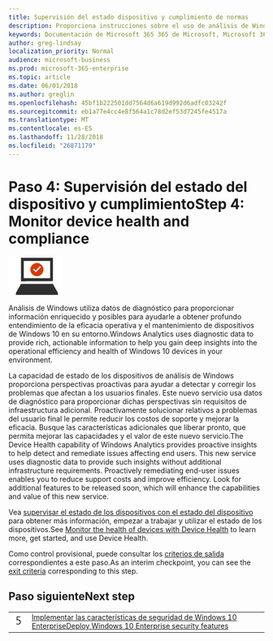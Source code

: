 ```yaml
---
title: Supervisión del estado dispositivo y cumplimiento de normas
description: Proporciona instrucciones sobre el uso de análisis de Windows para supervisar el estado de los dispositivos Microsoft 365 Enterprise.
keywords: Documentación de Microsoft 365 365 de Microsoft, Microsoft 365 Enterprise, Windows 10 Enterprise, análisis de Windows
author: greg-lindsay
localization_priority: Normal
audience: microsoft-business
ms.prod: microsoft-365-enterprise
ms.topic: article
ms.date: 06/01/2018
ms.author: greglin
ms.openlocfilehash: 45bf1b222501dd7564d6a619d992d6adfc03242f
ms.sourcegitcommit: eb1a77e4cc4e8f564a1c78d2ef53d7245fe4517a
ms.translationtype: MT
ms.contentlocale: es-ES
ms.lasthandoff: 11/28/2018
ms.locfileid: "26871179"
---
```

# <a name="step-4-monitor-device-health-and-compliance"></a><span data-ttu-id="b28c9-104">Paso 4: Supervisión del estado del dispositivo y cumplimiento</span><span class="sxs-lookup"><span data-stu-id="b28c9-104">Step 4: Monitor device health and compliance</span></span>

![](./media/deploy-foundation-infrastructure/win10enterprise_icon-small.png)

<span data-ttu-id="b28c9-105">Análisis de Windows utiliza datos de diagnóstico para proporcionar información enriquecido y posibles para ayudarle a obtener profundo entendimiento de la eficacia operativa y el mantenimiento de dispositivos de Windows 10 en su entorno.</span><span class="sxs-lookup"><span data-stu-id="b28c9-105">Windows Analytics uses diagnostic data to provide rich, actionable information to help you gain deep insights into the operational efficiency and health of Windows 10 devices in your environment.</span></span>

<span data-ttu-id="b28c9-p101">La capacidad de estado de los dispositivos de análisis de Windows proporciona perspectivas proactivas para ayudar a detectar y corregir los problemas que afectan a los usuarios finales. Este nuevo servicio usa datos de diagnóstico para proporcionar dichas perspectivas sin requisitos de infraestructura adicional. Proactivamente solucionar relativos a problemas del usuario final le permite reducir los costos de soporte y mejorar la eficacia. Busque las características adicionales que liberar pronto, que permita mejorar las capacidades y el valor de este nuevo servicio.</span><span class="sxs-lookup"><span data-stu-id="b28c9-p101">The Device Health capability of Windows Analytics provides proactive insights to help detect and remediate issues affecting end users. This new service uses diagnostic data to provide such insights without additional infrastructure requirements. Proactively remediating end-user issues enables you to reduce support costs and improve efficiency. Look for additional features to be released soon, which will enhance the capabilities and value of this new service.</span></span>

<span data-ttu-id="b28c9-110">Vea [supervisar el estado de los dispositivos con el estado del dispositivo](https://docs.microsoft.com/windows/deployment/update/device-health-monitor) para obtener más información, empezar a trabajar y utilizar el estado de los dispositivos.</span><span class="sxs-lookup"><span data-stu-id="b28c9-110">See [Monitor the health of devices with Device Health](https://docs.microsoft.com/windows/deployment/update/device-health-monitor) to learn more, get started, and use Device Health.</span></span>

<span data-ttu-id="b28c9-111">Como control provisional, puede consultar los [criterios de salida](windows10-exit-criteria.md#crit-windows10-step4) correspondientes a este paso.</span><span class="sxs-lookup"><span data-stu-id="b28c9-111">As an interim checkpoint, you can see the [exit criteria](windows10-exit-criteria.md#crit-windows10-step4) corresponding to this step.</span></span>

## <a name="next-step"></a><span data-ttu-id="b28c9-112">Paso siguiente</span><span class="sxs-lookup"><span data-stu-id="b28c9-112">Next step</span></span>

|||
|:-------|:-----|
|![](./media/stepnumbers/Step5.png)| [<span data-ttu-id="b28c9-113">Implementar las características de seguridad de Windows 10 Enterprise</span><span class="sxs-lookup"><span data-stu-id="b28c9-113">Deploy Windows 10 Enterprise security features</span></span>](windows10-enable-security-features.md) |
